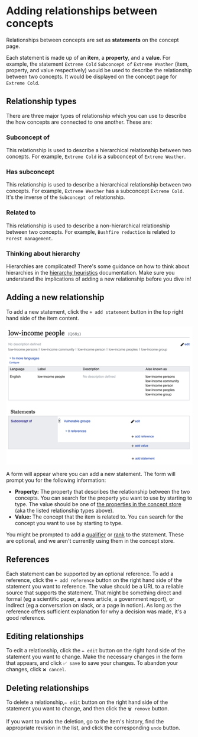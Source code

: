 # Adding relationships between concepts

Relationships between concepts are set as **statements** on the concept page.

Each statement is made up of an **item**, a **property**, and a **value**. For example, the statement `Extreme Cold` `Subconcept of` `Extreme Weather` (item, property, and value respectively) would be used to describe the relationship between two concepts. It would be displayed on the concept page for `Extreme Cold`.

## Relationship types

There are three major types of relationship which you can use to describe the how concepts are connected to one another. These are:

### Subconcept of

This relationship is used to describe a hierarchical relationship between two concepts. For example, `Extreme Cold` is a subconcept of `Extreme Weather`.

### Has subconcept

This relationship is used to describe a hierarchical relationship between two concepts. For example, `Extreme Weather` has a subconcept `Extreme Cold`. It's the inverse of the `Subconcept of` relationship.

### Related to

This relationship is used to describe a non-hierarchical relationship between two concepts. For example, `Bushfire reduction` is related to `Forest management`.

### Thinking about hierarchy

Hierarchies are complicated! There's some guidance on how to think about hierarchies in the [hierarchy heuristics](./hierarchy-heuristics.md) documentation. Make sure you understand the implications of adding a new relationship before you dive in!

## Adding a new relationship

To add a new statement, click the `+ add statement` button in the top right hand side of the item content.

![](./images/edit-item.png)

A form will appear where you can add a new statement. The form will prompt you for the following information:

- **Property:** The property that describes the relationship between the two concepts. You can search for the property you want to use by starting to type. The value should be one of [the properties in the concept store](https://climatepolicyradar.wikibase.cloud/wiki/Special:ListProperties) (aka the listed relationship types above).
- **Value:** The concept that the item is related to. You can search for the concept you want to use by starting to type.

You might be prompted to add a [qualifier](https://www.wikidata.org/wiki/Help:Qualifiers) or [rank](https://www.wikidata.org/wiki/Help:Ranking) to the statement. These are optional, and we aren't currently using them in the concept store.

## References

Each statement can be supported by an optional reference. To add a reference, click the `+ add reference` button on the right hand side of the statement you want to reference. The value should be a URL to a reliable source that supports the statement. That might be something direct and formal (eg a scientific paper, a news article, a government report), or indirect (eg a conversation on slack, or a page in notion). As long as the reference offers sufficient explanation for why a decision was made, it's a good reference.

## Editing relationships

To edit a relationship, click the `✏️ edit` button on the right hand side of the statement you want to change. Make the necessary changes in the form that appears, and click `✅ save` to save your changes. To abandon your changes, click `❌ cancel`.

## Deleting relationships

To delete a relationship,`✏️ edit` button on the right hand side of the statement you want to change, and then click the `🗑️ remove` button.

If you want to undo the deletion, go to the item's history, find the appropriate revision in the list, and click the corresponding `undo` button.
